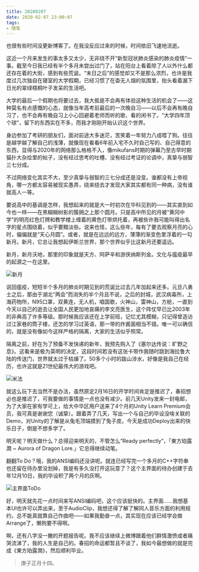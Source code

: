 ```yaml
---
title: 20200207
date: 2020-02-07 23:00:07
tags:
- 随笔
---
```

也很有些时间没更新博客了。在我没反应过来的时候，时间依旧飞速地流逝。

这近一个月来发生的事太多又太少，无非绕不开“新型冠状肺炎感染的肺炎疫情”一事。截至今日我已经有半个多月未尝出过门了，站在阳台上看着除了人以外什么都还存在着的大街，感到有些荒诞。“末日之后”的感觉却又不是那么浓烈，也许是我度过几次独自在寝室的大学假期，已经习惯了在杳无人烟的氛围里，抬头看着漏下日光的翠绿梧桐叶子发呆的生活吧。

大学的最后一个假期也将要过去，我大抵是不会再有体验这种生活的机会了——这种莫名有点感慨的心态，就像当年高考前最后的一次晚自习——以后不会再有晚自习了，也不会再有晚自习上小心回避着老师而听的歌、看的闲书了。“大学四年顶个球”，留下的东西实在不多，而我才刚刚开始认识这个世界。

身边参加了考研的朋友们，面对前途大多迷茫，苦笑着一年努力八成喂了狗。往往是越学越了解自己的浅薄，就像现在看看6年前入宅不久时自己写的、自己得意的东西，显得与2020年的网络那么格格不入，像mikufans时期的弹幕乃至古早时期猫扑大杂烩里的帖子，没有经过思考的吐槽、没有经过考证的论调中，真挚与弱智三七分成。

不过网络变化其实不大，至少真挚与弱智的三七分成还是没变。谁都没有上帝视角，哪一方都太容易被现实愚弄，绕来绕去才发现大家其实都有同一种病，没有谁就高人一等。

<!--more-->

要说高中的基调是怎样，我想起来的就是大一时初次在华科见到的——其实直到如今也一样——在黑糊糊树影的簇拥之上那个圆月。只是高中所见的月被“黄冈中学”的明亮红色灯牌和教学楼上缠着的黄色灯带烘托着，再被些许我可能叫得出名字的星点围绕着，似乎要黯淡些。说来也怪，这么些年，每有了要去观察月亮的心时，偏偏就是“天心月圆”。或者，就是在远远的远方，薄薄的渐变色里浮着的一勾新月。新月，它总让我想起伊斯兰世界，那个世界似乎比这新月还要遥远。

新月，新月沃地，那里的印象就是天方、阿萨辛和游侠纳斯列金。文化与瘟疫最早的起源之一在这里。

![新月](https://i.loli.net/2020/02/07/CRgwvaHt1qonkpN.jpg)

说回瘟疫，短短半个多月的肺炎时期见到的荒诞比过去几年加起来还多。元旦八勇士之后，那由于湖北“两会”而消失的半个月且不说，之后的封城，武汉病毒所，上海药物所，N95口罩，双黄连，无人机，唱国歌，火神山，雷神山，方舱，一直到今天以自己的逝去让全国人民更加地哀痛的李文亮医生，这个阵仗早已比2003年的非典高了许多等级。那时候我应该还在上学前班，记忆尤其模糊，只记得曾造访过江家巷的筒子楼，还怎的学习过英语，那一带的炸酱面相当不错。唯一可以确信的，就是没有像如今这样严格的隔离，大家的生活似乎照常。

隔离之前，好在为了预备不发快递的新年，我预先购入了《塞尔达传说：旷野之息》。这看来是极为英明的决定，这段时间若没有这张卡带作我随时跳到海拉鲁大陆的传送门，世界就太过于枯燥了。50多个小时的跋山涉水，好像是我自己在经历，也许这就是21世纪最伟大的游戏吧。

![米法](https://i.loli.net/2020/02/07/P5poIKaDeCj8mSt.jpg)

就这么玩下去当然不是办法，虽然原定2月16日的开学时间肯定是推迟了，春招想必也是推迟了，可我要做的事情是一点也没有减少。前几天Unity发来一封电邮，为了大家在家有学可上，给大中华区用户送来了4个月的Unity Learn Premium会员，我可真是谢谢您（诚挚）。跟着弄了几天，写出一个与自己的毕设没啥关联的Demo，对Unity的了解是从兔毛顶端摸到了兔子皮。今天是成功Deploy出来的快乐日子，倒是不想多学了。

明天呢？明天做什么？总得迎来明天的，不管怎么“Ready perfectly”，「東方珀露澗 ~ Aurora of Dragon Lore.」它总得继续动笔。

翻翻To Do？哦，我的ANSI编码还没讲呢。就连已经写完一个多月的C++字符串也还留在待办里没划掉，我是有多久没打开这玩意了？这个主界面的待办创建于去年12月10日，我的毕设积了两个月的灰啊。

![主界面ToDo](https://i.loli.net/2020/02/07/hwvXZ6KmbzTtA4k.jpg)

好，明天就先花一点时间来写ANSI编码吧，这个应该挺快的。主界面……我想基本UI也许可以弄出来，至于AudioClip，我想还得了解了解同人音乐方面的利用规约，总不能真就靠自己作曲吧——如果我勤奋一点，其实现在应该已经学会做Arrange了，懒狗要不得啊。

啊，还有八字没一撇的开题报告呢。我不应该继续上微博跟着他们群情激愤或者痛哭流涕了，我的人生是自己的。春招的命运都暂且不谈了，我如今最想做的就是完成《東方珀露澗》，然后顺利毕业。

> 庚子正月十四。